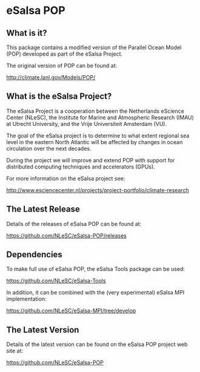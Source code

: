 eSalsa POP
==========


What is it? 
-----------

This package contains a modified version of the Parallel Ocean Model (POP)
developed as part of the eSalsa Project. 

The original version of POP can be found at: 

<http://climate.lanl.gov/Models/POP/>


What is the eSalsa Project?
---------------------------

The eSalsa Project is a cooperation between the Netherlands eScience 
Center (NLeSC), the Institute for Marine and Atmospheric Research (IMAU) 
at Utrecht University, and the Vrije Universiteit Amsterdam (VU). 

The goal of the eSalsa project is to determine to what extent regional sea 
level in the eastern North Atlantic will be affected by changes in ocean 
circulation over the next decades.

During the project we will improve and extend POP with support for 
distributed computing techniques and accelerators (GPUs).

For more information on the eSalsa project see:
 
<http://www.esciencecenter.nl/projects/project-portfolio/climate-research>


The Latest Release
------------------

Details of the releases of eSalsa POP can be found at:

<https://github.com/NLeSC/eSalsa-POP/releases>


Dependencies
------------

To make full use of eSalsa POP, the eSalsa Tools package can be used:

<https://github.com/NLeSC/eSalsa-Tools>

In addition, it can be combined with the (very experimental) eSalsa MPI implementation:

<https://github.com/NLeSC/eSalsa-MPI/tree/develop>


The Latest Version
------------------

Details of the latest version can be found on the eSalsa POP project 
web site at:

<https://github.com/NLeSC/eSalsa-POP>


	


